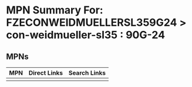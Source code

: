 



# MPN Summary For: FZECONWEIDMUELLERSL359G24 > con-weidmueller-sl35 : 90G-24

## MPNs
  

|MPN|Direct Links|Search Links|
| :--- | :--- | :--- |
||||
